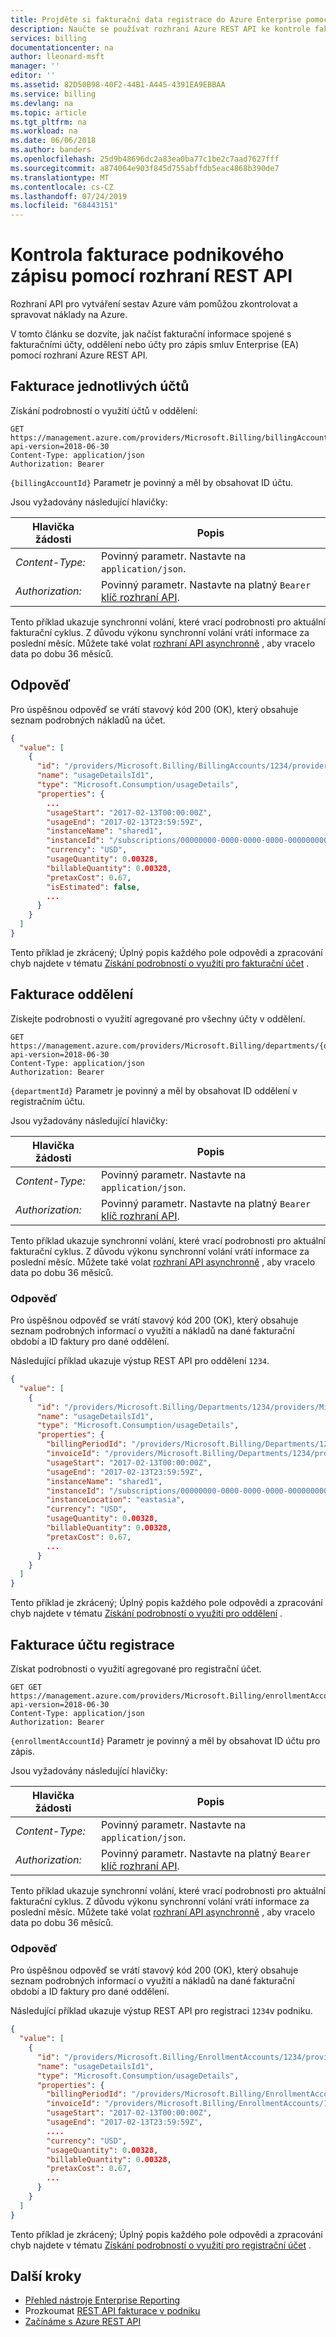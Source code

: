 ```yaml
---
title: Projděte si fakturační data registrace do Azure Enterprise pomocí REST API | Microsoft Docs
description: Naučte se používat rozhraní Azure REST API ke kontrole fakturačních informací o registraci v podniku.
services: billing
documentationcenter: na
author: lleonard-msft
manager: ''
editor: ''
ms.assetid: 82D50B98-40F2-44B1-A445-4391EA9EBBAA
ms.service: billing
ms.devlang: na
ms.topic: article
ms.tgt_pltfrm: na
ms.workload: na
ms.date: 06/06/2018
ms.author: banders
ms.openlocfilehash: 25d9b48696dc2a83ea0ba77c1be2c7aad7627fff
ms.sourcegitcommit: a874064e903f845d755abffdb5eac4868b390de7
ms.translationtype: MT
ms.contentlocale: cs-CZ
ms.lasthandoff: 07/24/2019
ms.locfileid: "68443151"
---
```

# <a name="review-enterprise-enrollment-billing-using-rest-apis"></a>Kontrola fakturace podnikového zápisu pomocí rozhraní REST API

Rozhraní API pro vytváření sestav Azure vám pomůžou zkontrolovat a spravovat náklady na Azure.

V tomto článku se dozvíte, jak načíst fakturační informace spojené s fakturačními účty, oddělení nebo účty pro zápis smluv Enterprise (EA) pomocí rozhraní Azure REST API. 

## <a name="individual-account-billing"></a>Fakturace jednotlivých účtů

Získání podrobností o využití účtů v oddělení:

```http
GET https://management.azure.com/providers/Microsoft.Billing/billingAccounts/{billingAccountId}/providers/Microsoft.Consumption/usageDetails?api-version=2018-06-30
Content-Type: application/json   
Authorization: Bearer
```

`{billingAccountId}` Parametr je povinný a měl by obsahovat ID účtu.

Jsou vyžadovány následující hlavičky: 

|Hlavička žádosti|Popis|  
|--------------------|-----------------|  
|*Content-Type:*|Povinný parametr. Nastavte na `application/json`.|  
|*Authorization:*|Povinný parametr. Nastavte na platný `Bearer` [klíč rozhraní API](https://docs.microsoft.com/rest/api/billing/enterprise/billing-enterprise-api-usage-detail#asynchronous-call-polling-based). |  

Tento příklad ukazuje synchronní volání, které vrací podrobnosti pro aktuální fakturační cyklus. Z důvodu výkonu synchronní volání vrátí informace za poslední měsíc.  Můžete také volat [rozhraní API asynchronně](https://docs.microsoft.com/rest/api/billing/enterprise/billing-enterprise-api-usage-detail#asynchronous-call-polling-based) , aby vracelo data po dobu 36 měsíců.


## <a name="response"></a>Odpověď  

Pro úspěšnou odpověď se vrátí stavový kód 200 (OK), který obsahuje seznam podrobných nákladů na účet.

```json
{
  "value": [
    {
      "id": "/providers/Microsoft.Billing/BillingAccounts/1234/providers/Microsoft.Billing/billingPeriods/201702/providers/Microsoft.Consumption/usageDetails/usageDetailsId1",
      "name": "usageDetailsId1",
      "type": "Microsoft.Consumption/usageDetails",
      "properties": {
        ...
        "usageStart": "2017-02-13T00:00:00Z",
        "usageEnd": "2017-02-13T23:59:59Z",
        "instanceName": "shared1",
        "instanceId": "/subscriptions/00000000-0000-0000-0000-000000000000/resourceGroups/Default-Web-eastasia/providers/Microsoft.Web/sites/shared1",
        "currency": "USD",
        "usageQuantity": 0.00328,
        "billableQuantity": 0.00328,
        "pretaxCost": 0.67,
        "isEstimated": false,
        ...
      }
    }
  ]
}
```  

Tento příklad je zkrácený; Úplný popis každého pole odpovědi a zpracování chyb najdete v tématu [Získání podrobností o využití pro fakturační účet](/rest/api/consumption/usagedetails/list#billingaccountusagedetailslist) .

## <a name="department-billing"></a>Fakturace oddělení 

Získejte podrobnosti o využití agregované pro všechny účty v oddělení. 

```http
GET https://management.azure.com/providers/Microsoft.Billing/departments/{departmentId}/providers/Microsoft.Consumption/usageDetails?api-version=2018-06-30
Content-Type: application/json   
Authorization: Bearer
```

`{departmentId}` Parametr je povinný a měl by obsahovat ID oddělení v registračním účtu.

Jsou vyžadovány následující hlavičky: 

|Hlavička žádosti|Popis|  
|--------------------|-----------------|  
|*Content-Type:*|Povinný parametr. Nastavte na `application/json`.|  
|*Authorization:*|Povinný parametr. Nastavte na platný `Bearer` [klíč rozhraní API](https://docs.microsoft.com/rest/api/billing/enterprise/billing-enterprise-api-usage-detail#asynchronous-call-polling-based). |  

Tento příklad ukazuje synchronní volání, které vrací podrobnosti pro aktuální fakturační cyklus. Z důvodu výkonu synchronní volání vrátí informace za poslední měsíc.  Můžete také volat [rozhraní API asynchronně](https://docs.microsoft.com/rest/api/billing/enterprise/billing-enterprise-api-usage-detail#asynchronous-call-polling-based) , aby vracelo data po dobu 36 měsíců.

### <a name="response"></a>Odpověď  

Pro úspěšnou odpověď se vrátí stavový kód 200 (OK), který obsahuje seznam podrobných informací o využití a nákladů na dané fakturační období a ID faktury pro dané oddělení.


Následující příklad ukazuje výstup REST API pro oddělení `1234`.

```json
{
  "value": [
    {
      "id": "/providers/Microsoft.Billing/Departments/1234/providers/Microsoft.Billing/billingPeriods/201702/providers/Microsoft.Consumption/usageDetails/usageDetailsId1",
      "name": "usageDetailsId1",
      "type": "Microsoft.Consumption/usageDetails",
      "properties": {
        "billingPeriodId": "/providers/Microsoft.Billing/Departments/1234/providers/Microsoft.Billing/billingPeriods/201702",
        "invoiceId": "/providers/Microsoft.Billing/Departments/1234/providers/Microsoft.Billing/invoices/201703-123456789",
        "usageStart": "2017-02-13T00:00:00Z",
        "usageEnd": "2017-02-13T23:59:59Z",
        "instanceName": "shared1",
        "instanceId": "/subscriptions/00000000-0000-0000-0000-000000000000/resourceGroups/Default-Web-eastasia/providers/Microsoft.Web/sites/shared1",
        "instanceLocation": "eastasia",
        "currency": "USD",
        "usageQuantity": 0.00328,
        "billableQuantity": 0.00328,
        "pretaxCost": 0.67,
        ...
      }
    }
  ]
}
```  

Tento příklad je zkrácený; Úplný popis každého pole odpovědi a zpracování chyb najdete v tématu [Získání podrobností o využití pro oddělení](/rest/api/consumption/usagedetails/list#departmentusagedetailslist) .

## <a name="enrollment-account-billing"></a>Fakturace účtu registrace

Získat podrobnosti o využití agregované pro registrační účet.

```http
GET GET https://management.azure.com/providers/Microsoft.Billing/enrollmentAccounts/{enrollmentAccountId}/providers/Microsoft.Consumption/usageDetails?api-version=2018-06-30
Content-Type: application/json   
Authorization: Bearer
```

`{enrollmentAccountId}` Parametr je povinný a měl by obsahovat ID účtu pro zápis.

Jsou vyžadovány následující hlavičky: 

|Hlavička žádosti|Popis|  
|--------------------|-----------------|  
|*Content-Type:*|Povinný parametr. Nastavte na `application/json`.|  
|*Authorization:*|Povinný parametr. Nastavte na platný `Bearer` [klíč rozhraní API](https://docs.microsoft.com/rest/api/billing/enterprise/billing-enterprise-api-usage-detail#asynchronous-call-polling-based). |  

Tento příklad ukazuje synchronní volání, které vrací podrobnosti pro aktuální fakturační cyklus. Z důvodu výkonu synchronní volání vrátí informace za poslední měsíc.  Můžete také volat [rozhraní API asynchronně](https://docs.microsoft.com/rest/api/billing/enterprise/billing-enterprise-api-usage-detail#asynchronous-call-polling-based) , aby vracelo data po dobu 36 měsíců.

### <a name="response"></a>Odpověď  

Pro úspěšnou odpověď se vrátí stavový kód 200 (OK), který obsahuje seznam podrobných informací o využití a nákladů na dané fakturační období a ID faktury pro dané oddělení.

Následující příklad ukazuje výstup REST API pro registraci `1234`v podniku.

```json
{
  "value": [
    {
      "id": "/providers/Microsoft.Billing/EnrollmentAccounts/1234/providers/Microsoft.Billing/billingPeriods/201702/providers/Microsoft.Consumption/usageDetails/usageDetailsId1",
      "name": "usageDetailsId1",
      "type": "Microsoft.Consumption/usageDetails",
      "properties": {
        "billingPeriodId": "/providers/Microsoft.Billing/EnrollmentAccounts/1234/providers/Microsoft.Billing/billingPeriods/201702",
        "invoiceId": "/providers/Microsoft.Billing/EnrollmentAccounts/1234/providers/Microsoft.Billing/invoices/201703-123456789",
        "usageStart": "2017-02-13T00:00:00Z",
        "usageEnd": "2017-02-13T23:59:59Z",
        ....
        "currency": "USD",
        "usageQuantity": 0.00328,
        "billableQuantity": 0.00328,
        "pretaxCost": 0.67,
        ...
      }
    }
  ]
}
``` 

Tento příklad je zkrácený; Úplný popis každého pole odpovědi a zpracování chyb najdete v tématu [Získání podrobností o využití pro registrační účet](/rest/api/consumption/usagedetails/list#enrollmentaccountusagedetailslist) .

## <a name="next-steps"></a>Další kroky 
- [Přehled nástroje Enterprise Reporting](https://docs.microsoft.com/azure/billing/billing-enterprise-api)
- Prozkoumat [REST API fakturace v podniku](https://docs.microsoft.com/rest/api/billing/)   
- [Začínáme s Azure REST API](https://docs.microsoft.com/rest/api/azure/)   
